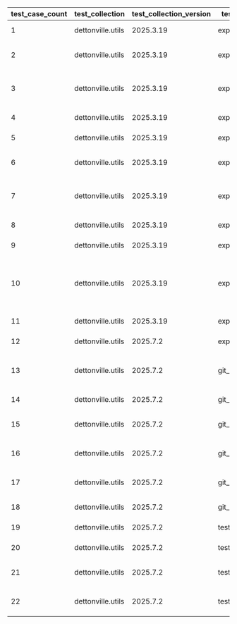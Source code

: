 | test_case_count | test_collection | test_collection_version | test_component | test_job_link | test_component_git_branch | test_component_git_commit_hash | test_case_id | test_date | test_description | test_failed | test_details_link |
| --- | --- | --- | --- | --- | --- | --- | --- | --- | --- | --- | --- |
| 1 | dettonville.utils | 2025.3.19 | export_dicts | ljohnson:/Users/ljohnson/repos/ansible/ansible_collections/dettonville/utils/tests/integration/targets | main | 99fb710 | 02 | 2025-07-02T17:57:00Z | CSV test - empty key value | False | [test details](./export_dicts/test.results/test_02/test-results.detailed.yml) |
| 2 | dettonville.utils | 2025.3.19 | export_dicts | ljohnson:/Users/ljohnson/repos/ansible/ansible_collections/dettonville/utils/tests/integration/targets | main | 99fb710 | 03 | 2025-07-02T17:57:00Z | CSV test - encoded string values | False | [test details](./export_dicts/test.results/test_03/test-results.detailed.yml) |
| 3 | dettonville.utils | 2025.3.19 | export_dicts | ljohnson:/Users/ljohnson/repos/ansible/ansible_collections/dettonville/utils/tests/integration/targets | main | 99fb710 | 04 | 2025-07-02T17:57:00Z | CSV test - export with specified columns | False | [test details](./export_dicts/test.results/test_04/test-results.detailed.yml) |
| 4 | dettonville.utils | 2025.3.19 | export_dicts | ljohnson:/Users/ljohnson/repos/ansible/ansible_collections/dettonville/utils/tests/integration/targets | main | 99fb710 | 05 | 2025-07-02T17:57:00Z | markdown test | False | [test details](./export_dicts/test.results/test_05/test-results.detailed.yml) |
| 5 | dettonville.utils | 2025.3.19 | export_dicts | ljohnson:/Users/ljohnson/repos/ansible/ansible_collections/dettonville/utils/tests/integration/targets | main | 99fb710 | 06 | 2025-07-02T17:57:00Z | markdown test - empty key value | False | [test details](./export_dicts/test.results/test_06/test-results.detailed.yml) |
| 6 | dettonville.utils | 2025.3.19 | export_dicts | ljohnson:/Users/ljohnson/repos/ansible/ansible_collections/dettonville/utils/tests/integration/targets | main | 99fb710 | 07 | 2025-07-02T17:57:00Z | markdown test - encoded string values | False | [test details](./export_dicts/test.results/test_07/test-results.detailed.yml) |
| 7 | dettonville.utils | 2025.3.19 | export_dicts | ljohnson:/Users/ljohnson/repos/ansible/ansible_collections/dettonville/utils/tests/integration/targets | main | 99fb710 | 08 | 2025-07-02T17:57:00Z | markdown test - export with specified columns | False | [test details](./export_dicts/test.results/test_08/test-results.detailed.yml) |
| 8 | dettonville.utils | 2025.3.19 | export_dicts | ljohnson:/Users/ljohnson/repos/ansible/ansible_collections/dettonville/utils/tests/integration/targets | main | 99fb710 | 09 | 2025-07-02T17:57:00Z | csv test - empty export list | False | [test details](./export_dicts/test.results/test_09/test-results.detailed.yml) |
| 9 | dettonville.utils | 2025.3.19 | export_dicts | ljohnson:/Users/ljohnson/repos/ansible/ansible_collections/dettonville/utils/tests/integration/targets | main | 99fb710 | 10 | 2025-07-02T17:57:00Z | non-existing file directory test | False | [test details](./export_dicts/test.results/test_10/test-results.detailed.yml) |
| 10 | dettonville.utils | 2025.3.19 | export_dicts | ljohnson:/Users/ljohnson/repos/ansible/ansible_collections/dettonville/utils/tests/integration/targets | main | 99fb710 | 11 | 2025-07-02T17:57:00Z | markdown test - export with specified columns where rows are missing values | False | [test details](./export_dicts/test.results/test_11/test-results.detailed.yml) |
| 11 | dettonville.utils | 2025.3.19 | export_dicts | ljohnson:/Users/ljohnson/repos/ansible/ansible_collections/dettonville/utils/tests/integration/targets | main | 99fb710 | 12 | 2025-07-02T17:57:00Z | implied file format | False | [test details](./export_dicts/test.results/test_12/test-results.detailed.yml) |
| 12 | dettonville.utils | 2025.7.2 | export_dicts | ljohnson:/Users/ljohnson/repos/ansible/ansible_collections/dettonville/utils/tests/integration/targets | main | 2b0f26f | 01 | 2025-07-06T14:02:19Z | CSV test | False | [test details](./export_dicts/test.results/test_01/test-results.detailed.yml) |
| 13 | dettonville.utils | 2025.7.2 | git_pacp | ljohnson:/Users/ljohnson/repos/ansible/ansible_collections/dettonville/utils/tests/integration/targets | main | 97ff8d7 | 01 | 2025-07-05T15:07:27Z | SSH - NO-OP - expect result with changed: false | False | [test details](./git_pacp/test.results/test_01/test-results.detailed.yml) |
| 14 | dettonville.utils | 2025.7.2 | git_pacp | ljohnson:/Users/ljohnson/repos/ansible/ansible_collections/dettonville/utils/tests/integration/targets | main | 97ff8d7 | 02 | 2025-07-05T15:07:27Z | SSH - add test file | False | [test details](./git_pacp/test.results/test_02/test-results.detailed.yml) |
| 15 | dettonville.utils | 2025.7.2 | git_pacp | ljohnson:/Users/ljohnson/repos/ansible/ansible_collections/dettonville/utils/tests/integration/targets | main | 97ff8d7 | 03 | 2025-07-05T15:07:27Z | SSH - add test file with explicit `add` path | False | [test details](./git_pacp/test.results/test_03/test-results.detailed.yml) |
| 16 | dettonville.utils | 2025.7.2 | git_pacp | ljohnson:/Users/ljohnson/repos/ansible/ansible_collections/dettonville/utils/tests/integration/targets | main | 97ff8d7 | 04 | 2025-07-05T15:07:27Z | SSH - expect default `add` path work | False | [test details](./git_pacp/test.results/test_04/test-results.detailed.yml) |
| 17 | dettonville.utils | 2025.7.2 | git_pacp | ljohnson:/Users/ljohnson/repos/ansible/ansible_collections/dettonville/utils/tests/integration/targets | main | 97ff8d7 | 05 | 2025-07-05T15:07:27Z | SSH - add test file with remote alias defined | False | [test details](./git_pacp/test.results/test_05/test-results.detailed.yml) |
| 18 | dettonville.utils | 2025.7.2 | git_pacp | ljohnson:/Users/ljohnson/repos/ansible/ansible_collections/dettonville/utils/tests/integration/targets | main | 97ff8d7 | 06 | 2025-07-05T15:07:27Z | SSH - remove test file | False | [test details](./git_pacp/test.results/test_06/test-results.detailed.yml) |
| 19 | dettonville.utils | 2025.7.2 | test_results_logger | ljohnson:/Users/ljohnson/repos/ansible/ansible_collections/dettonville/utils/tests/integration/targets | main | 97ff8d7 | 01 | 2025-07-05T18:37:20Z | init test | False | [test details](./test_results_logger/test.results/test_01/test-results.detailed.yml) |
| 20 | dettonville.utils | 2025.7.2 | test_results_logger | ljohnson:/Users/ljohnson/repos/ansible/ansible_collections/dettonville/utils/tests/integration/targets | main | 97ff8d7 | 02 | 2025-07-05T18:37:20Z | update test | False | [test details](./test_results_logger/test.results/test_02/test-results.detailed.yml) |
| 21 | dettonville.utils | 2025.7.2 | test_results_logger | ljohnson:/Users/ljohnson/repos/ansible/ansible_collections/dettonville/utils/tests/integration/targets | main | 97ff8d7 | 03 | 2025-07-05T18:37:20Z | update test cases with junit report | False | [test details](./test_results_logger/test.results/test_03/test-results.detailed.yml) |
| 22 | dettonville.utils | 2025.7.2 | test_results_logger | ljohnson:/Users/ljohnson/repos/ansible/ansible_collections/dettonville/utils/tests/integration/targets | main | 97ff8d7 | 04 | 2025-07-05T18:37:20Z | update nested test cases with junit report | False | [test details](./test_results_logger/test.results/test_04/test-results.detailed.yml) |
